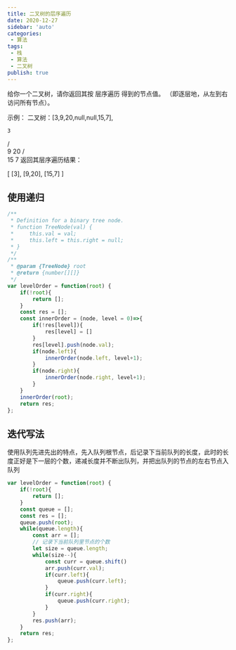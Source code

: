 ```yaml
---
title: 二叉树的层序遍历
date: 2020-12-27
sidebar: 'auto'
categories:
 - 算法
tags:
 - 栈
 - 算法
 - 二叉树
publish: true
---
```

给你一个二叉树，请你返回其按 层序遍历 得到的节点值。 （即逐层地，从左到右访问所有节点）。

示例：
二叉树：[3,9,20,null,null,15,7],

    3
   / \
  9  20
    /  \
   15   7
返回其层序遍历结果：

[
  [3],
  [9,20],
  [15,7]
]
## 使用递归
```javascript
/**
 * Definition for a binary tree node.
 * function TreeNode(val) {
 *     this.val = val;
 *     this.left = this.right = null;
 * }
 */
/**
 * @param {TreeNode} root
 * @return {number[][]}
 */
var levelOrder = function(root) {
    if(!root){
        return [];
    }
    const res = [];
    const innerOrder = (node, level = 0)=>{
        if(!res[level]){
            res[level] = []
        }
        res[level].push(node.val);
        if(node.left){
            innerOrder(node.left, level+1);
        }
        if(node.right){
            innerOrder(node.right, level+1);
        }
    }
    innerOrder(root);
    return res;
};
```

## 迭代写法
使用队列先进先出的特点，先入队列根节点，后记录下当前队列的长度，此时的长度正好是下一层的个数，递减长度并不断出队列，并把出队列的节点的左右节点入队列
```javascript
var levelOrder = function(root) {
    if(!root){
        return [];
    }
    const queue = [];
    const res = [];
    queue.push(root);
    while(queue.length){
        const arr = [];
        // 记录下当前队列里节点的个数
        let size = queue.length;
        while(size--){
            const curr = queue.shift()
            arr.push(curr.val);
            if(curr.left){
                queue.push(curr.left);
            }
            if(curr.right){
                queue.push(curr.right);
            }
        }
        res.push(arr);
    }
    return res;
};
```
